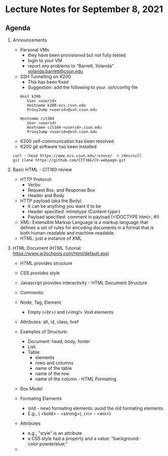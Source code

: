 # Lecture Notes for September 8, 2021


## Agenda
 1. Announcements
    - Personal VMs
      * they have been provisioned but not fully tested
      * login to your VM
      * report any problems to "Barrett, Yolanda" <yolanda.barrett@csun.edu>
    - SSH Tunnelling on K200
      * This has been fixed
      * Suggestion: add the following to your .ssh/config file
      ```
      Host k200
         User <userid>
         Hostname k200.ecs.csun.edu
         ProxyJump <userid>@ssh.csun.edu

      Hostname cit384
         User <userid>
         Hostname cit384-<userid>.csun.edu
         ProxyJump <userid>@ssh.csun.edu
      
      ```
    - K200 self-communication has been resolved
    - K200 git software has been installed
    ```
    curl --head https://www.ecs.csun.edu/~steve/  > /dev/null
    git clone https://github.com/CIT384/CV-webpage.git
    
    ```

  1. Basic HTML
    - CIT160 review
      * HTTP Protocol:  
        - Verbs:
        - Request Box, and Response Box
        - Header and Body
      * HTTP payload (aka the Body)
        - It can be anything you want it to be
        - Header specified: mimetype  (Content-type:)
        - Payload specified: comment in payload  (\<!DOCTYPE html\>, #!)
      * XML: Extensible Markup Language is a markup language that defines a set of rules for encoding documents in a format that is both human-readable and machine-readable.
      * HTML: just a instance of XML
      
  1. HTML Document  (HTML Tutorial: https://www.w3schools.com/html/default.asp)
      * HTML provides structure
      * CSS provides style
      * Javascript provides interactivity
    - HTML Document Structure
      * Comments: <!--  comment string -->
      * Node, Tag, Element
        - Empty (\<br\>) and (\<img/\> Void elements
      * Attributes: alt, id, class, href

      * Examples of Structure:
        - Document: head, body, footer
        - List:
        - Table: 
            * elements
            * rows and columns
            * name of the table
            * name of the row
            * name of the column
    - HTML Formating
      * Box Model
      * Formating Elements
        - (old - new) formating elements: avoid the old formating elements
        - E.g., ( \<bold\> - \<strong\>), (\<i\> - \<em\>)

      * Attributes
        - e.g., "style" is an attribute
        - a CSS style had a property and a value: "background-color:powderblue;"
      *

